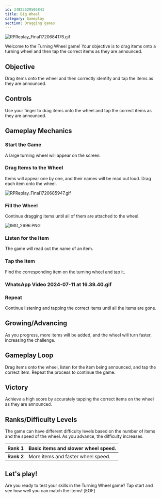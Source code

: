 ```yaml
---
id: 34825529506841
title: Big Wheel
category: Gameplay
section: Dragging games
---
```

![RPReplay_Final1720684176.gif](https://help.studycat.com/hc/article_attachments/34931476777625)

Welcome to the Turning Wheel game! Your objective is to drag items onto a turning wheel and then tap the correct items as they are announced.

## Objective

Drag items onto the wheel and then correctly identify and tap the items as they are announced.

## Controls

Use your finger to drag items onto the wheel and tap the correct items as they are announced.

## Gameplay Mechanics

### Start the Game

A large turning wheel will appear on the screen.

### Drag Items to the Wheel

Items will appear one by one, and their names will be read out loud. Drag each item onto the wheel.

![RPReplay_Final1720685947.gif](https://help.studycat.com/hc/article_attachments/34932060072217)

### Fill the Wheel

Continue dragging items until all of them are attached to the wheel.

![IMG_2696.PNG](https://help.studycat.com/hc/article_attachments/34825529495577)

### Listen for the Item

The game will read out the name of an item.

### Tap the Item

Find the corresponding item on the turning wheel and tap it.

### WhatsApp Video 2024-07-11 at 16.39.40.gif

### Repeat

Continue listening and tapping the correct items until all the items are gone.

## Growing/Advancing

As you progress, more items will be added, and the wheel will turn faster, increasing the challenge.

## Gameplay Loop

Drag items onto the wheel, listen for the item being announced, and tap the correct item. Repeat the process to continue the game.

## Victory

Achieve a high score by accurately tapping the correct items on the wheel as they are announced.

## Ranks/Difficulty Levels

The game can have different difficulty levels based on the number of items and the speed of the wheel. As you advance, the difficulty increases.

| **Rank 1** | Basic items and slower wheel speed. |
| --- | --- |
| **Rank 2** | More items and faster wheel speed. |

## Let's play!

Are you ready to test your skills in the Turning Wheel game? Tap start and see how well you can match the items!
[EOF]